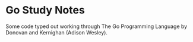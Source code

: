 # Go Study Notes

Some code typed out working through The Go Programming Language by Donovan and Kernighan (Adison Wesley).